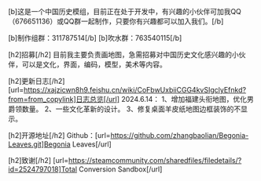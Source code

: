 [b]这是一个中国历史模组，目前正在处于开发中，有兴趣的小伙伴可加我QQ（676651136）或QQ群一起制作，只要你有兴趣都可以加入我们。[/b]

[b]制作组群：311787514[/b]
[b]吹水群：763540115[/b]

[h2]招募[/h2]
目前我主要负责画地图，急需招募对中国历史文化感兴趣的小伙伴，可以是文化，界面，编码，模型，美术等内容。

[h2]更新日志[/h2]
[url=https://xajzicwn8h9.feishu.cn/wiki/CoFbwUxbiiCGG4kvSIgclyEfnkd?from=from_copylink]日志总览[/url]
2024.6.14：
1、增加福建头衔地图，优化男爵领数量。
2、一些文化革新的设计。
3、修复桌面羊皮纸地图边框装饰的不显示。

[h2]开源地址[/h2]
Github：[url=https://github.com/zhangbaolian/Begonia-Leaves.git]Begonia Leaves[/url]

[h2]致谢[/h2]
[url=https://steamcommunity.com/sharedfiles/filedetails/?id=2524797018]Total Conversion Sandbox[/url]